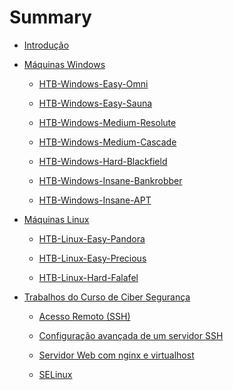 # Summary

-   [Introdução](./index.md)

-   [Máquinas Windows](./Windows.md)

    -   [HTB-Windows-Easy-Omni](./HTB/HTB-Windows-Easy-Omni.md)

    -   [HTB-Windows-Easy-Sauna](./HTB/HTB-Windows-Easy-Sauna.md)

    -   [HTB-Windows-Medium-Resolute](./HTB/HTB-Windows-Medium-Resolute.md)

    -   [HTB-Windows-Medium-Cascade](./HTB/HTB-Windows-Medium-Cascade.md)

    -   [HTB-Windows-Hard-Blackfield](./HTB/HTB-Windows-Hard-Blackfield.md)

    -   [HTB-Windows-Insane-Bankrobber](./HTB/HTB-Windows-Insane-Bankrobber.md)

    -   [HTB-Windows-Insane-APT](./HTB/HTB-Windows-Insane-APT.md)

-   [Máquinas Linux](./Linux.md)

    -   [HTB-Linux-Easy-Pandora](./HTB/HTB-Linux-Easy-Pandora.md)

    -   [HTB-Linux-Easy-Precious](./HTB/HTB-Linux-Easy-Precious.md)

    -   [HTB-Linux-Hard-Falafel](./HTB/HTB-Linux-Hard-Falafel.md)

-   [Trabalhos do Curso de Ciber Segurança](./CiberSeguranca.md)

    -   [Acesso Remoto (SSH)](./CursoCiberSeguranca/Trabalho2/Trabalho2.md)

    -   [Configuração avançada de um servidor SSH](./CursoCiberSeguranca/Trabalho3/Trabalho3.md)

    -   [Servidor Web com nginx e virtualhost](./CursoCiberSeguranca/Trabalho5/Trabalho5.md)

    -   [SELinux](./CursoCiberSeguranca/SELinux/TrabalhoSELinux.md)

<!-- ---

-   [Projetos Antigos de programação em puro Javascript](./Projetos-Antigos.md) -->
